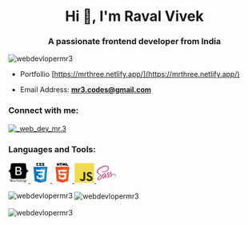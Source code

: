 <h1 align="center">Hi 👋, I'm Raval Vivek</h1>
<h3 align="center">A passionate frontend developer from India</h3>
<img align="right" width="400" src="">
<p align="left"> <img src="https://komarev.com/ghpvc/?username=webdevlopermr3&label=Profile%20views&color=0e75b6&style=flat" alt="webdevlopermr3" /> </p>

- Portfollio [https://mrthree.netlify.app/](https://mrthree.netlify.app/)

- Email Address: **mr3.codes@gmail.com**

<h3 align="left">Connect with me:</h3>
<p align="left">
<a href="https://www.youtube.com/channel/UCed-xGobQRCfvDv3GxEV80g" target="blank"><img align="center" src="https://raw.githubusercontent.com/rahuldkjain/github-profile-readme-generator/master/src/images/icons/Social/youtube.svg" alt="_web_dev_mr.3" height="30" width="40" /></a>
</p>

<h3 align="left">Languages and Tools:</h3>
<p align="left"> <a href="https://getbootstrap.com" target="_blank" rel="noreferrer"> <img src="https://raw.githubusercontent.com/devicons/devicon/master/icons/bootstrap/bootstrap-plain-wordmark.svg" alt="bootstrap" width="40" height="40"/> </a> <a href="https://github.com/webdevlopermr3?tab=repositories" target="_blank" rel="noreferrer"> <img src="https://raw.githubusercontent.com/devicons/devicon/master/icons/css3/css3-original-wordmark.svg" alt="css3" width="40" height="40"/> </a> <a href="https://www.w3.org/html/" target="_blank" rel="noreferrer"> <img src="https://raw.githubusercontent.com/devicons/devicon/master/icons/html5/html5-original-wordmark.svg" alt="html5" width="40" height="40"/> </a> <a href="https://developer.mozilla.org/en-US/docs/Web/JavaScript" target="_blank" rel="noreferrer"> <img src="https://raw.githubusercontent.com/devicons/devicon/master/icons/javascript/javascript-original.svg" alt="javascript" width="40" height="40"/> </a> <a href="https://sass-lang.com" target="_blank" rel="noreferrer"> <img src="https://raw.githubusercontent.com/devicons/devicon/master/icons/sass/sass-original.svg" alt="sass" width="40" height="40"/> </a> </p>

<p><img align="left" src="https://github-readme-stats.vercel.app/api/top-langs?username=webdevlopermr3&show_icons=true&locale=en&layout=compact" alt="webdevlopermr3" /></p>

<p>&nbsp;<img align="center" src="https://github-readme-stats.vercel.app/api?username=webdevlopermr3&show_icons=true&locale=en" alt="webdevlopermr3" /></p>

<p><img align="center" src="https://github-readme-streak-stats.herokuapp.com/?user=webdevlopermr3&" alt="webdevlopermr3" /></p>

